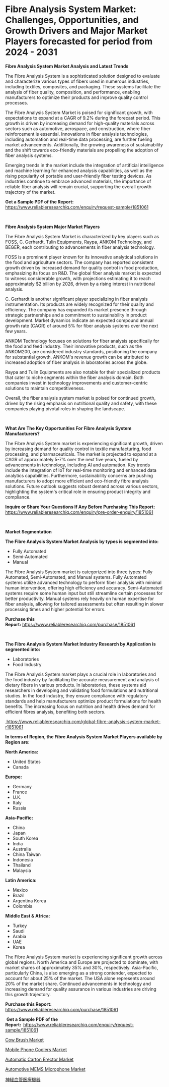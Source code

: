 <p><h1>Fibre Analysis System Market: Challenges, Opportunities, and Growth Drivers and Major Market Players forecasted for period from 2024 - 2031</h1></p><p><strong>Fibre Analysis System Market Analysis and Latest Trends</strong></p>
<p><p>The Fibre Analysis System is a sophisticated solution designed to evaluate and characterize various types of fibers used in numerous industries, including textiles, composites, and packaging. These systems facilitate the analysis of fiber quality, composition, and performance, enabling manufacturers to optimize their products and improve quality control processes. </p><p>The Fibre Analysis System Market is poised for significant growth, with expectations to expand at a CAGR of 9.2% during the forecast period. This growth is driven by increasing demand for high-quality materials across sectors such as automotive, aerospace, and construction, where fiber reinforcement is essential. Innovations in fiber analysis technologies, including automation and real-time data processing, are further fueling market advancements. Additionally, the growing awareness of sustainability and the shift towards eco-friendly materials are propelling the adoption of fiber analysis systems. </p><p>Emerging trends in the market include the integration of artificial intelligence and machine learning for enhanced analysis capabilities, as well as the rising popularity of portable and user-friendly fiber testing devices. As industries continue to embrace advanced materials, the importance of reliable fiber analysis will remain crucial, supporting the overall growth trajectory of the market.</p></p>
<p><strong>Get a Sample PDF of the Report:&nbsp;</strong> <a href="https://www.reliableresearchiq.com/enquiry/request-sample/1851061?utm_campaign=123&utm_medium=2&utm_source=Github&utm_content=ia&utm_term=18102024&utm_id=fibre-analysis-system">https://www.reliableresearchiq.com/enquiry/request-sample/1851061</a></p>
<p>&nbsp;</p>
<p><strong>Fibre Analysis System Major Market Players</strong></p>
<p><p>The Fibre Analysis System Market is characterized by key players such as FOSS, C. Gerhardt, Tulin Equipments, Raypa, ANKOM Technology, and BEGER, each contributing to advancements in fiber analysis technology. </p><p>FOSS is a prominent player known for its innovative analytical solutions in the food and agriculture sectors. The company has reported consistent growth driven by increased demand for quality control in food production, emphasizing its focus on R&D. The global fiber analysis market is expected to witness considerable growth, with projections estimating it to reach approximately $2 billion by 2026, driven by a rising interest in nutritional analysis.</p><p>C. Gerhardt is another significant player specializing in fiber analysis instrumentation. Its products are widely recognized for their quality and efficiency. The company has expanded its market presence through strategic partnerships and a commitment to sustainability in product development. Market dynamics indicate an expected compound annual growth rate (CAGR) of around 5% for fiber analysis systems over the next few years.</p><p>ANKOM Technology focuses on solutions for fiber analysis specifically for the food and feed industry. Their innovative products, such as the ANKOM200, are considered industry standards, positioning the company for substantial growth. ANKOM's revenue growth can be attributed to increased adoption of fiber analysis in laboratories across the globe.</p><p>Raypa and Tulin Equipments are also notable for their specialized products that cater to niche segments within the fiber analysis domain. Both companies invest in technology improvements and customer-centric solutions to maintain competitiveness.</p><p>Overall, the fiber analysis system market is poised for continued growth, driven by the rising emphasis on nutritional quality and safety, with these companies playing pivotal roles in shaping the landscape.</p></p>
<p>&nbsp;</p>
<p><strong>What Are The Key Opportunities For Fibre Analysis System Manufacturers?</strong></p>
<p><p>The Fibre Analysis System market is experiencing significant growth, driven by increasing demand for quality control in textile manufacturing, food processing, and pharmaceuticals. The market is projected to expand at a CAGR of approximately 5-7% over the next five years, fueled by advancements in technology, including AI and automation. Key trends include the integration of IoT for real-time monitoring and enhanced data analytics capabilities. Furthermore, sustainability concerns are pushing manufacturers to adopt more efficient and eco-friendly fibre analysis solutions. Future outlook suggests robust demand across various sectors, highlighting the system's critical role in ensuring product integrity and compliance.</p></p>
<p><strong>Inquire or Share Your Questions If Any Before Purchasing This Report:</strong> <a href="https://www.reliableresearchiq.com/enquiry/pre-order-enquiry/1851061?utm_campaign=123&utm_medium=2&utm_source=Github&utm_content=ia&utm_term=18102024&utm_id=fibre-analysis-system">https://www.reliableresearchiq.com/enquiry/pre-order-enquiry/1851061</a></p>
<p>&nbsp;</p>
<p><strong>Market Segmentation</strong></p>
<p><strong>The Fibre Analysis System Market Analysis by types is segmented into:</strong></p>
<p><ul><li>Fully Automated</li><li>Semi-Automated</li><li>Manual</li></ul></p>
<p><p>The Fibre Analysis System market is categorized into three types: Fully Automated, Semi-Automated, and Manual systems. Fully Automated systems utilize advanced technology to perform fiber analysis with minimal human intervention, offering high efficiency and accuracy. Semi-Automated systems require some human input but still streamline certain processes for better productivity. Manual systems rely heavily on human expertise for fiber analysis, allowing for tailored assessments but often resulting in slower processing times and higher potential for errors.</p></p>
<p><strong>Purchase this Report:&nbsp;</strong><a href="https://www.reliableresearchiq.com/purchase/1851061?utm_campaign=123&utm_medium=2&utm_source=Github&utm_content=ia&utm_term=18102024&utm_id=fibre-analysis-system">https://www.reliableresearchiq.com/purchase/1851061</a></p>
<p>&nbsp;</p>
<p><strong>The Fibre Analysis System Market Industry Research by Application is segmented into:</strong></p>
<p><ul><li>Laboratories</li><li>Food Industry</li></ul></p>
<p><p>The Fibre Analysis System market plays a crucial role in laboratories and the food industry by facilitating the accurate measurement and analysis of dietary fibers in various products. In laboratories, these systems aid researchers in developing and validating food formulations and nutritional studies. In the food industry, they ensure compliance with regulatory standards and help manufacturers optimize product formulations for health benefits. The increasing focus on nutrition and health drives demand for efficient fibres analysis, benefiting both sectors.</p></p>
<p><a href="https://www.reliableresearchiq.com/global-fibre-analysis-system-market-r1851061?utm_campaign=123&utm_medium=2&utm_source=Github&utm_content=ia&utm_term=18102024&utm_id=fibre-analysis-system">&nbsp;https://www.reliableresearchiq.com/global-fibre-analysis-system-market-r1851061</a></p>
<p><strong>In terms of Region, the Fibre Analysis System Market Players available by Region are:</strong></p>
<p>
    <p> <strong> North America: </strong>
        <ul>
            <li>United States</li>
            <li>Canada</li>
        </ul>
        </p> 
    <p> <strong> Europe: </strong>
        <ul>
            <li>Germany</li>
            <li>France</li>
            <li>U.K.</li>
            <li>Italy</li>
            <li>Russia</li>
        </ul>
        </p> 
    <p> <strong> Asia-Pacific: </strong>
        <ul>
            <li>China</li>
            <li>Japan</li>
            <li>South Korea</li>
            <li>India</li>
            <li>Australia</li>
            <li>China Taiwan</li>
            <li>Indonesia</li>
            <li>Thailand</li>
            <li>Malaysia</li>
        </ul>
        </p> 
    <p> <strong> Latin America: </strong>
        <ul>
            <li>Mexico</li>
            <li>Brazil</li>
            <li>Argentina Korea</li>
            <li>Colombia</li>
        </ul>
        </p> 
    <p> <strong> Middle East & Africa: </strong>
        <ul>
            <li>Turkey</li>
            <li>Saudi</li>
            <li>Arabia</li>
            <li>UAE</li>
            <li>Korea</li>
        </ul>
    </p>
    </p>
<p><p>The Fibre Analysis System market is experiencing significant growth across global regions. North America and Europe are projected to dominate, with market shares of approximately 35% and 30%, respectively. Asia-Pacific, particularly China, is also emerging as a strong contender, expected to account for about 25% of the market. The USA alone represents around 20% of the market share. Continued advancements in technology and increasing demand for quality assurance in various industries are driving this growth trajectory.</p></p>
<p><strong>Purchase this Report: </strong><a href="https://www.reliableresearchiq.com/purchase/1851061?utm_campaign=123&utm_medium=2&utm_source=Github&utm_content=ia&utm_term=18102024&utm_id=fibre-analysis-system">https://www.reliableresearchiq.com/purchase/1851061</a></p>
<p>&nbsp;<strong>Get a Sample PDF of the Report:&nbsp;&nbsp;</strong><a href="https://www.reliableresearchiq.com/enquiry/request-sample/1851061?utm_campaign=123&utm_medium=2&utm_source=Github&utm_content=ia&utm_term=18102024&utm_id=fibre-analysis-system">https://www.reliableresearchiq.com/enquiry/request-sample/1851061</a></p>
<p><strong></strong></p>
<p><p><a href="https://www.linkedin.com/pulse/cow-brush-market-velocity-49-cagr-trajectory-2024-2031-incite-sight-q4c4e?utm_campaign=123&utm_medium=2&utm_source=Github&utm_content=ia&utm_term=18102024&utm_id=fibre-analysis-system">Cow Brush Market</a></p><p><a href="https://www.linkedin.com/pulse/mobile-phone-coolers-revenue-growth-report-2024-2031-oog2e?utm_campaign=123&utm_medium=2&utm_source=Github&utm_content=ia&utm_term=18102024&utm_id=fibre-analysis-system">Mobile Phone Coolers Market</a></p><p><a href="https://issuu.com/reportprime-2/docs/automatic-carton-erector-market-siz_e946c06dd5d5a0?utm_campaign=123&utm_medium=2&utm_source=Github&utm_content=ia&utm_term=18102024&utm_id=fibre-analysis-system">Automatic Carton Erector Market</a></p><p><a href="https://github.com/giannabilliehph2/Market-Research-Report-List-1/blob/main/automotive-mems-microphone-market.md?utm_campaign=123&utm_medium=2&utm_source=Github&utm_content=ia&utm_term=18102024&utm_id=fibre-analysis-system">Automotive MEMS Microphone Market</a></p><p><a href="https://github.com/mohamedbakry57/Market-Research-Report-List-6/blob/main/824894318715.md?utm_campaign=123&utm_medium=2&utm_source=Github&utm_content=ia&utm_term=18102024&utm_id=fibre-analysis-system">神経血管医療機器</a></p></p>